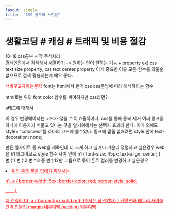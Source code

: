 ```yaml
---
layout: single
title:  "CSS 공부와 느낀점"
---
```


# 생활코딩 # 캐싱 # 트래픽 및 비용 절감



10-18 css공부 시작  주석처리 <!-- ~ -->   
검색엔진에서 검색해서 해결하기 -> 원하는 언어 원하는 기능 + property
ex) css text size property, css text center property
이게 중요한 이유 모든 함수를 외울순 없으므로 검색 활용하는게 매우 좋다.

<font color="red">색바꾸고자하는문자</font> font는 html에서 한거
css css문법에 따라 해석하라는 함수 
<style> </style> html로는 위의 font color 함수를 써야하지만 css라면?

a태그에 대해서
<style>
  a {
     color:red;
     }
 </style>
이 경우 변경해야하는 코드가 많을 수록 효율적이다. css를 통해 중복 제거
여러 링크중 하나에 이용자가 머물고 있다는 것을 알기위해서는 선택자 효과라 한다.
이거 외에도 style= "color:red"를 하나의 코드에 쓸수있다.
링크에 밑줄 없애려면 style 안에 text-decoration: none;

만든 웹사이트 중 web을 제목인데 더 크게 하고 싶거나 가운데 정렬하고 싶은경우
web은 h1 태그이므로 style 함수 사이 안에
h1 {
     font-size: 45px;
   text-align: center;
    }
변수1
변수2
변수3  중 변수12만 그룹으로 묶어 폰트 컬러를 변경하고 싶은경우 
<li><a href="1.html" class="클래스명">
<style>구문 안에서
."클래스명" {
     color: gray;
   }  앞에 .을 붙여야한다.
그 중 변수2만 함수 순서에 관계없이 색을 바꾸려면
<li><a href="1.html" class="클래스명" id="active">
와 함께
#active {
   color: red;
   } 이러면 #active가 위로 가던 .raw가 위로 가던 똑같다. -> id선택자와 class선택자가 맞붙으면 id가 이긴다
class선택자와 태그 선택자가 붙으면 class가 이긴다. (태그 선택자는 a { ~} 가장 마지막에 있는게 적용된다. 같은 클래스라면 구체적인 것이 포괄적인것보다 우선적이다.  컬렉터 개념 검색 구글 css collector 

박스모델 
테두리 만들기 html 태그 예를 들어 h1이면
<style>
 h1 {
   border-width: 5px; 박스 선의 두께
   border-color: red;
   border-style: solid; 점선 실선 구분
   }
화면 전체를 쓰는 h1은 block level element
자신의 크기 a (Css)는 inline element
display:inline; 으로 쓰면 h1의 css는 자신의 크기만큼만 박스가 생긴다.
display:block:은 a의 css가 화면전체를 쓰게된다.
 <style>
        h1 {
            border-width: 5px;
            border-color: red;
            border-style: solid;

        }
        a {
            border-width: 5px;
            border-color: red;
            border-style: solid;

        }
    </style> 위의 중복 문을 없애기 위해서는
h1, a {
            border-width: 5px;
            border-color: red;
            border-style: solid;

        }
더 간략히
h1, a {
            border:5px solid red; (순서는 상관없다)
        }
  컨텐츠와 테두리 사이에 간격 만들기   margin 내부여백 padding 외부여백
<style> 안에 20px;
padding:
너비 width:100px;

새로운 함수가 사용해도 되는 것인지 caniuse 사이트 이용해서 검색해보기 !중요!

문단 나눌때 <div id="grid">
    <div>NAVIGATION</div>
    <div>ARTICLE</div> 

 <style>
        #grid{
            border: 5px solid pink;
            display: grid;
            grid-template-columns: 150px 1fr;
        }
grid를 통해 좌우로 나누기 가능 grid-template-columns: 150px 1fr;

반응형 디자인이란 화면의 크기에 따라 웹페이지 요소들이 반응해서 최적화된 모양으로 바뀌게 되는것
media 조건만족 쿼리
@media(min-width:800px){                min -> max 로 변경시 상한으로 변경
   div{
   display;none;}
  }

<link rel="stylesheet" href="style.css"  "style.css" 을 링크해서 사용한다.
중요한 이유 중복의 제거 똑같은 style의 긴문단을 또 만들 필요가 없다. 훨씬 효율적 
네트워크적으로 더 적은 트래픽을 사용하는 것이다. 알아서 다운로드해서 적용한다. link 쿼리를 이용하면 
캐싱 = 저장하다라는 뜻 한번 다운받았으면 그 파일이 바뀌기 전까지 저장된 결과를 가져와서 (재접속 할 때)속도를 높이고 
돈을 덜 쓸수 있다. ! 그래서 css파일은 별도로 링크하는것 추천  
유지보수를 편리하게 하고 중복을 덜 쓰고 하는 것이 중요하다. 
오늘 생활코딩 css 파트를 끝냈는데 media는 {괄호를 여러개 여는게 여타 프로그래밍 언어와 유사한 점이 있다는 걸 느꼈고 그래서 언어 하나를 습득하면 다른 거 습득하는데 그리 오래걸리지 않는 다는 걸까?
직접 코드를 보고 (link) 어떻게 트래픽을 절감하고 캐싱하는지 원리를 알게되니 너무 재밌다!! ㅎㅎ html과 css를 복습한 뒤 js로 넘어가야겠다.

또 갑자기 진도가 확나가는 부분이 있었는데 동영상을 잠깐 멈추고 확나간 모양으로 어떻게 하면 바뀔지 차근차근 스스로 고쳐봤다.
따라만 하는 건 쉽지만 배운걸 "정확히" 활용하는 것은 참 어려운것 같다. 
